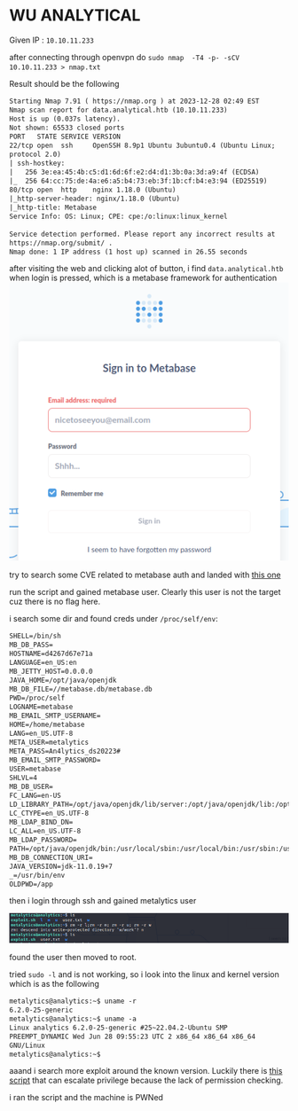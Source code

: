 # WU ANALYTICAL 

Given IP : `10.10.11.233`

after connecting through openvpn do
  `sudo nmap  -T4 -p- -sCV 10.10.11.233 > nmap.txt`

Result should be the following

  ```
  Starting Nmap 7.91 ( https://nmap.org ) at 2023-12-28 02:49 EST
  Nmap scan report for data.analytical.htb (10.10.11.233)
  Host is up (0.037s latency).
  Not shown: 65533 closed ports
  PORT   STATE SERVICE VERSION
  22/tcp open  ssh     OpenSSH 8.9p1 Ubuntu 3ubuntu0.4 (Ubuntu Linux; protocol 2.0)
  | ssh-hostkey: 
  |   256 3e:ea:45:4b:c5:d1:6d:6f:e2:d4:d1:3b:0a:3d:a9:4f (ECDSA)
  |_  256 64:cc:75:de:4a:e6:a5:b4:73:eb:3f:1b:cf:b4:e3:94 (ED25519)
  80/tcp open  http    nginx 1.18.0 (Ubuntu)
  |_http-server-header: nginx/1.18.0 (Ubuntu)
  |_http-title: Metabase
  Service Info: OS: Linux; CPE: cpe:/o:linux:linux_kernel
  
  Service detection performed. Please report any incorrect results at https://nmap.org/submit/ .
  Nmap done: 1 IP address (1 host up) scanned in 26.55 seconds
  ```

after visiting the web and clicking alot of button, i find `data.analytical.htb` when login is pressed, which is a metabase framework for authentication 
![here](https://github.com/IcariZ/HTB/blob/main/picSource/Analytic/LoginPage.png)

try to search some CVE related to metabase auth and landed with [this one](https://github.com/m3m0o/metabase-pre-auth-rce-poc)

run the script and gained metabase user. Clearly this user is not the target cuz there is no flag here.

i search some dir and found creds under `/proc/self/env`:

```
SHELL=/bin/sh                                                                                                                                                                                                                                
MB_DB_PASS=                                                                                                                                                                                                                                  
HOSTNAME=d4267d67e71a                                                                                                                                                                                                                        
LANGUAGE=en_US:en                                                                                                                                                                                                                            
MB_JETTY_HOST=0.0.0.0                                                                                                                                                                                                                        
JAVA_HOME=/opt/java/openjdk                                                                                                                                                                                                                  
MB_DB_FILE=//metabase.db/metabase.db                                                                                                                                                                                                         
PWD=/proc/self                                                                                                                                                                                                                               
LOGNAME=metabase                                                                                                                                                                                                                             
MB_EMAIL_SMTP_USERNAME=                                                                                                                                                                                                                      
HOME=/home/metabase                                                                                                                                                                                                                          
LANG=en_US.UTF-8                                                                                                                                                                                                                             
META_USER=metalytics                                                                                                                                                                                                                         
META_PASS=An4lytics_ds20223#                                                                                                                                                                                                                 
MB_EMAIL_SMTP_PASSWORD=                                                                                                                                                                                                                      
USER=metabase                                                                                                                                                                                                                                
SHLVL=4
MB_DB_USER=
FC_LANG=en-US
LD_LIBRARY_PATH=/opt/java/openjdk/lib/server:/opt/java/openjdk/lib:/opt/java/openjdk/../lib
LC_CTYPE=en_US.UTF-8
MB_LDAP_BIND_DN=
LC_ALL=en_US.UTF-8
MB_LDAP_PASSWORD=
PATH=/opt/java/openjdk/bin:/usr/local/sbin:/usr/local/bin:/usr/sbin:/usr/bin:/sbin:/bin
MB_DB_CONNECTION_URI=
JAVA_VERSION=jdk-11.0.19+7
_=/usr/bin/env
OLDPWD=/app
```

then i login through ssh and gained metalytics user

![here3](https://github.com/IcariZ/HTB/blob/main/picSource/Analytic/userGained.png)

found the user then moved to root.

tried `sudo -l` and is not working, so i look into the linux and kernel version which is as the following
```
metalytics@analytics:~$ uname -r
6.2.0-25-generic
metalytics@analytics:~$ uname -a
Linux analytics 6.2.0-25-generic #25~22.04.2-Ubuntu SMP PREEMPT_DYNAMIC Wed Jun 28 09:55:23 UTC 2 x86_64 x86_64 x86_64 GNU/Linux
metalytics@analytics:~$ 
```

aaand i search more exploit around the known version. Luckily there is [this script](https://github.com/g1vi/CVE-2023-2640-CVE-2023-32629/blob/main/README.md) that can escalate privilege because the lack of permission checking.

i ran the script and the machine is PWNed
